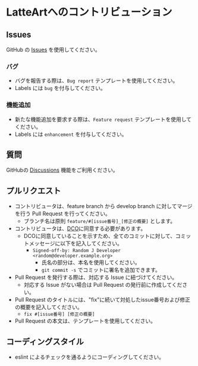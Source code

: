 # LatteArtへのコントリビューション

## Issues
GitHub の [Issues](https://github.com/latteart-org/latteart/issues) を使用してください。

### バグ
- バグを報告する際は、`Bug report` テンプレートを使用してください。
- Labels には `bug` を付与してください。

### 機能追加
- 新たな機能追加を要求する際は、`Feature request` テンプレートを使用してください。
- Labels には `enhancement` を付与してください。

## 質問

GitHubの [Discussions](https://github.com/latteart-org/latteart/discussions) 機能をご利用ください。

## プルリクエスト
- コントリビュータは、feature branch から develop branch に対してマージを行う Pull Request を行ってください。
    - ブランチ名は原則 `feature/#[issue番号]_[修正の概要]` とします。
- コントリビュータは、[DCO](https://developercertificate.org/)に同意する必要があります。
    - DCOに同意していることを示すため、全てのコミットに対して、コミットメッセージに以下を記入してください。
        - `Signed-off-by: Random J Developer <random@developer.example.org>`
            - 氏名の部分は、本名を使用してください。
            - `git commit -s` でコミットに署名を追加できます。
- Pull Request を発行する際は、対応する Issue に紐づけてください。
    - 対応する Issue がない場合は Pull Request の発行前に作成してください。
- Pull Request のタイトルには、"fix"に続いて対処したissue番号および修正の概要を記入してください。
    - `fix #[issue番号] [修正の概要]`
- Pull Request の本文は、テンプレートを使用してください。

## コーディングスタイル
- eslint によるチェックを通るようにコーディングしてください。